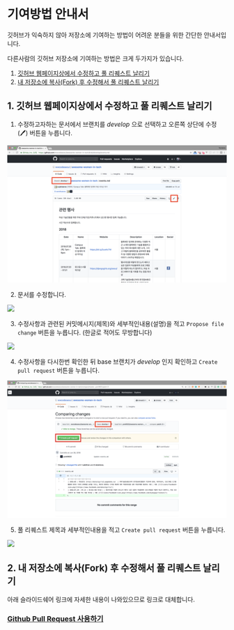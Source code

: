 # 기여방법 안내서

깃허브가 익숙하지 않아 저장소에 기여하는 방법이 어려운 분들을 위한 간단한 안내서입니다.

다른사람의 깃허브 저장소에 기여하는 방법은 크게 두가지가 있습니다.

1.  [깃허브 웹페이지상에서 수정하고 풀 리퀘스트 날리기](#1-깃허브-웹페이지상에서-수정하고-풀-리퀘스트-날리기)
1.  [내 저장소에 복사(Fork) 후 수정해서 풀 리퀘스트 날리기](#2내-저장소에-복사fork-후-수정해서-풀-리퀘스트-날리기)

## 1. 깃허브 웹페이지상에서 수정하고 풀 리퀘스트 날리기

1.  수정하고자하는 문서에서 브랜치를 *develop* 으로 선택하고 오른쪽 상단에 수정(🖊️) 버튼을 누릅니다.

![](../icons/contribution_screenshot_1.png)

2.  문서를 수정합니다.

![](../icons/contribution_screenshot_2.png)

3.  수정사항과 관련된 커밋메시지(제목)와 세부적인내용(설명)을 적고 `Propose file change` 버튼을 누릅니다. (한글로 적어도 무방합니다)

![](../icons/contribution_screenshot_3.png)

4.  수정사항을 다시한번 확인한 뒤 base 브랜치가 *develop* 인지 확인하고 `Create pull request` 버튼을 누릅니다.

![](../icons/contribution_screenshot_4.png)

5.  풀 리퀘스트 제목과 세부적인내용을 적고 `Create pull request` 버튼을 누릅니다.

![](../icons/contribution_screenshot_5.png)

## 2. 내 저장소에 복사(Fork) 후 수정해서 풀 리퀘스트 날리기

아래 슬라이드쉐어 링크에 자세한 내용이 나와있으므로 링크로 대체합니다.

### [Github Pull Request 사용하기](https://www.slideshare.net/jungseobshin/github-pull-request)
